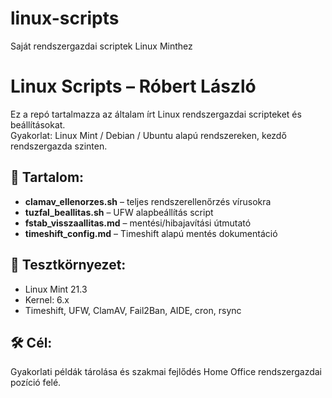 # linux-scripts
Saját rendszergazdai scriptek Linux Minthez

# Linux Scripts – Róbert László

Ez a repó tartalmazza az általam írt Linux rendszergazdai scripteket és beállításokat.  
Gyakorlat: Linux Mint / Debian / Ubuntu alapú rendszereken, kezdő rendszergazda szinten.

## 📌 Tartalom:
- **clamav_ellenorzes.sh** – teljes rendszerellenőrzés vírusokra
- **tuzfal_beallitas.sh** – UFW alapbeállítás script
- **fstab_visszaallitas.md** – mentési/hibajavítási útmutató
- **timeshift_config.md** – Timeshift alapú mentés dokumentáció

## 🔧 Tesztkörnyezet:
- Linux Mint 21.3
- Kernel: 6.x
- Timeshift, UFW, ClamAV, Fail2Ban, AIDE, cron, rsync

## 🛠️ Cél:
Gyakorlati példák tárolása és szakmai fejlődés Home Office rendszergazdai pozíció felé.
